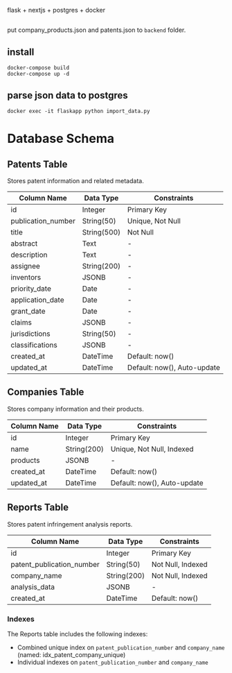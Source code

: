 flask + nextjs + postgres + docker
##
put company_products.json and patents.json to `backend` folder.

## install
```
docker-compose build
docker-compose up -d
```

## parse json data to postgres
```
docker exec -it flaskapp python import_data.py
```

# Database Schema
## Patents Table

Stores patent information and related metadata.

| Column Name | Data Type | Constraints |
|------------|-----------|-------------|
| id | Integer | Primary Key |
| publication_number | String(50) | Unique, Not Null |
| title | String(500) | Not Null |
| abstract | Text | - |
| description | Text | - |
| assignee | String(200) | - |
| inventors | JSONB | - |
| priority_date | Date | - |
| application_date | Date | - |
| grant_date | Date | - |
| claims | JSONB | - |
| jurisdictions | String(50) | - |
| classifications | JSONB | - |
| created_at | DateTime | Default: now() |
| updated_at | DateTime | Default: now(), Auto-update |

## Companies Table

Stores company information and their products.

| Column Name | Data Type | Constraints |
|------------|-----------|-------------|
| id | Integer | Primary Key |
| name | String(200) | Unique, Not Null, Indexed |
| products | JSONB | - |
| created_at | DateTime | Default: now() |
| updated_at | DateTime | Default: now(), Auto-update |

## Reports Table

Stores patent infringement analysis reports.

| Column Name | Data Type | Constraints |
|------------|-----------|-------------|
| id | Integer | Primary Key |
| patent_publication_number | String(50) | Not Null, Indexed |
| company_name | String(200) | Not Null, Indexed |
| analysis_data | JSONB | - |
| created_at | DateTime | Default: now() |

### Indexes

The Reports table includes the following indexes:
- Combined unique index on `patent_publication_number` and `company_name` (named: idx_patent_company_unique)
- Individual indexes on `patent_publication_number` and `company_name`
